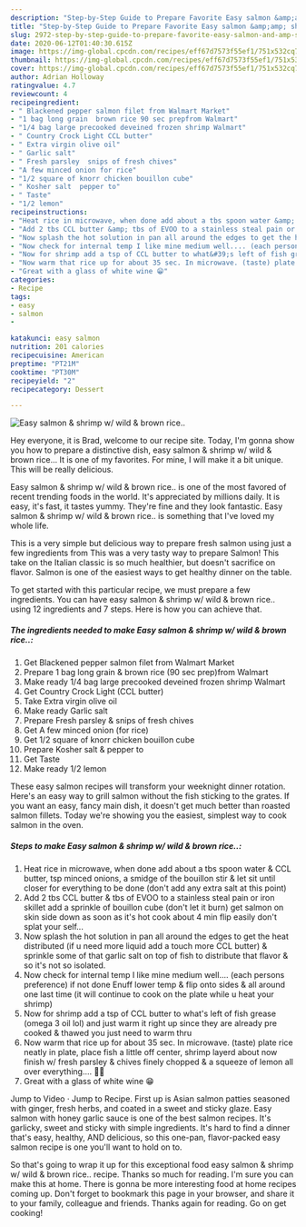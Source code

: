 ```yaml
---
description: "Step-by-Step Guide to Prepare Favorite Easy salmon &amp;amp; shrimp w/ wild &amp;amp; brown rice.."
title: "Step-by-Step Guide to Prepare Favorite Easy salmon &amp;amp; shrimp w/ wild &amp;amp; brown rice.."
slug: 2972-step-by-step-guide-to-prepare-favorite-easy-salmon-and-amp-shrimp-w-wild-and-amp-brown-rice
date: 2020-06-12T01:40:30.615Z
image: https://img-global.cpcdn.com/recipes/eff67d7573f55ef1/751x532cq70/easy-salmon-shrimp-w-wild-brown-rice-recipe-main-photo.jpg
thumbnail: https://img-global.cpcdn.com/recipes/eff67d7573f55ef1/751x532cq70/easy-salmon-shrimp-w-wild-brown-rice-recipe-main-photo.jpg
cover: https://img-global.cpcdn.com/recipes/eff67d7573f55ef1/751x532cq70/easy-salmon-shrimp-w-wild-brown-rice-recipe-main-photo.jpg
author: Adrian Holloway
ratingvalue: 4.7
reviewcount: 4
recipeingredient:
- " Blackened pepper salmon filet from Walmart Market"
- "1 bag long grain  brown rice 90 sec prepfrom Walmart"
- "1/4 bag large precooked deveined frozen shrimp Walmart"
- " Country Crock Light CCL butter"
- " Extra virgin olive oil"
- " Garlic salt"
- " Fresh parsley  snips of fresh chives"
- "A few minced onion for rice"
- "1/2 square of knorr chicken bouillon cube"
- " Kosher salt  pepper to"
- " Taste"
- "1/2 lemon"
recipeinstructions:
- "Heat rice in microwave, when done add about a tbs spoon water &amp; CCL butter, tsp minced onions, a smidge of the bouillon stir &amp; let sit until closer for everything to be done (don&#39;t add any extra salt at this point)"
- "Add 2 tbs CCL butter &amp; tbs of EVOO to a stainless steal pain or iron skillet add a sprinkle of bouillon cube (don&#39;t let it burn) get salmon on skin side down as soon as it&#39;s hot cook about 4 min flip easily don&#39;t splat your self..."
- "Now splash the hot solution in pan all around the edges to get the heat distributed (if u need more liquid add a touch more CCL butter) &amp; sprinkle some of that garlic salt on top of fish to distribute that flavor &amp; so it&#39;s not so isolated."
- "Now check for internal temp I like mine medium well.... (each persons preference) if not done Enuff lower temp &amp; flip onto sides &amp; all around one last time (it will continue to cook on the plate while u heat your shrimp)"
- "Now for shrimp add a tsp of CCL butter to what&#39;s left of fish grease (omega 3 oil lol) and just warm it right up since they are already pre cooked &amp; thawed you just need to warm thru"
- "Now warm that rice up for about 35 sec. In microwave. (taste) plate rice neatly in plate, place fish a little off center, shrimp layerd about now finish w/ fresh parsley &amp; chives finely chopped &amp; a squeeze of lemon all over everything.... 🍴🍾"
- "Great with a glass of white wine 😁"
categories:
- Recipe
tags:
- easy
- salmon
- 

katakunci: easy salmon  
nutrition: 201 calories
recipecuisine: American
preptime: "PT21M"
cooktime: "PT30M"
recipeyield: "2"
recipecategory: Dessert

---
```



![Easy salmon &amp; shrimp w/ wild &amp; brown rice..](https://img-global.cpcdn.com/recipes/eff67d7573f55ef1/751x532cq70/easy-salmon-shrimp-w-wild-brown-rice-recipe-main-photo.jpg)

Hey everyone, it is Brad, welcome to our recipe site. Today, I'm gonna show you how to prepare a distinctive dish, easy salmon &amp; shrimp w/ wild &amp; brown rice... It is one of my favorites. For mine, I will make it a bit unique. This will be really delicious.

Easy salmon &amp; shrimp w/ wild &amp; brown rice.. is one of the most favored of recent trending foods in the world. It's appreciated by millions daily. It is easy, it's fast, it tastes yummy. They're fine and they look fantastic. Easy salmon &amp; shrimp w/ wild &amp; brown rice.. is something that I've loved my whole life.

This is a very simple but delicious way to prepare fresh salmon using just a few ingredients from This was a very tasty way to prepare Salmon! This take on the Italian classic is so much healthier, but doesn&#39;t sacrifice on flavor. Salmon is one of the easiest ways to get healthy dinner on the table.


To get started with this particular recipe, we must prepare a few ingredients. You can have easy salmon &amp; shrimp w/ wild &amp; brown rice.. using 12 ingredients and 7 steps. Here is how you can achieve that.

<!--inarticleads1-->

##### The ingredients needed to make Easy salmon &amp; shrimp w/ wild &amp; brown rice..:

1. Get  Blackened pepper salmon filet from Walmart Market
1. Prepare 1 bag long grain &amp; brown rice (90 sec prep)from Walmart
1. Make ready 1/4 bag large precooked deveined frozen shrimp Walmart
1. Get  Country Crock Light (CCL butter)
1. Take  Extra virgin olive oil
1. Make ready  Garlic salt
1. Prepare  Fresh parsley &amp; snips of fresh chives
1. Get A few minced onion (for rice)
1. Get 1/2 square of knorr chicken bouillon cube
1. Prepare  Kosher salt &amp; pepper to
1. Get  Taste
1. Make ready 1/2 lemon


These easy salmon recipes will transform your weeknight dinner rotation. Here&#39;s an easy way to grill salmon without the fish sticking to the grates. If you want an easy, fancy main dish, it doesn&#39;t get much better than roasted salmon fillets. Today we&#39;re showing you the easiest, simplest way to cook salmon in the oven. 

<!--inarticleads2-->

##### Steps to make Easy salmon &amp; shrimp w/ wild &amp; brown rice..:

1. Heat rice in microwave, when done add about a tbs spoon water &amp; CCL butter, tsp minced onions, a smidge of the bouillon stir &amp; let sit until closer for everything to be done (don&#39;t add any extra salt at this point)
1. Add 2 tbs CCL butter &amp; tbs of EVOO to a stainless steal pain or iron skillet add a sprinkle of bouillon cube (don&#39;t let it burn) get salmon on skin side down as soon as it&#39;s hot cook about 4 min flip easily don&#39;t splat your self...
1. Now splash the hot solution in pan all around the edges to get the heat distributed (if u need more liquid add a touch more CCL butter) &amp; sprinkle some of that garlic salt on top of fish to distribute that flavor &amp; so it&#39;s not so isolated.
1. Now check for internal temp I like mine medium well.... (each persons preference) if not done Enuff lower temp &amp; flip onto sides &amp; all around one last time (it will continue to cook on the plate while u heat your shrimp)
1. Now for shrimp add a tsp of CCL butter to what&#39;s left of fish grease (omega 3 oil lol) and just warm it right up since they are already pre cooked &amp; thawed you just need to warm thru
1. Now warm that rice up for about 35 sec. In microwave. (taste) plate rice neatly in plate, place fish a little off center, shrimp layerd about now finish w/ fresh parsley &amp; chives finely chopped &amp; a squeeze of lemon all over everything.... 🍴🍾
1. Great with a glass of white wine 😁


Jump to Video · Jump to Recipe. First up is Asian salmon patties seasoned with ginger, fresh herbs, and coated in a sweet and sticky glaze. Easy salmon with honey garlic sauce is one of the best salmon recipes. It&#39;s garlicky, sweet and sticky with simple ingredients. It&#39;s hard to find a dinner that&#39;s easy, healthy, AND delicious, so this one-pan, flavor-packed easy salmon recipe is one you&#39;ll want to hold on to. 

So that's going to wrap it up for this exceptional food easy salmon &amp; shrimp w/ wild &amp; brown rice.. recipe. Thanks so much for reading. I'm sure you can make this at home. There is gonna be more interesting food at home recipes coming up. Don't forget to bookmark this page in your browser, and share it to your family, colleague and friends. Thanks again for reading. Go on get cooking!
